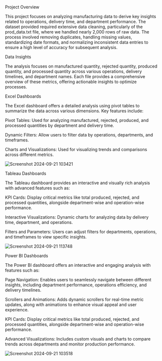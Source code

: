 Project Overview

This project focuses on analyzing manufacturing data to derive key insights related to operations, delivery time, and department performance. The dataset provided required extensive data cleaning, particularly of the prod_data.txt file, where we handled nearly 2,000 rows of raw data. The process involved removing duplicates, handling missing values, standardizing date formats, and normalizing inconsistent data entries to ensure a high level of accuracy for subsequent analysis.

Data Insights

The analysis focuses on manufactured quantity, rejected quantity, produced quantity, and processed quantity across various operations, delivery timelines, and department names. Each file provides a comprehensive overview of these metrics, offering actionable insights to optimize processes.

Excel Dashboards

The Excel dashboard offers a detailed analysis using pivot tables to summarize the data across various dimensions. Key features include:

Pivot Tables: Used for analyzing manufactured, rejected, produced, and processed quantities by department and delivery time.

Dynamic Filters: Allow users to filter data by operations, departments, and timeframes.

Charts and Visualizations: Used for visualizing trends and comparisons across different metrics.

![Screenshot 2024-09-21 103421](https://github.com/user-attachments/assets/556f1469-68ed-4223-9592-6ecf0f53ee2d)

Tableau Dashboards

The Tableau dashboard provides an interactive and visually rich analysis with advanced features such as:

KPI Cards: Display critical metrics like total produced, rejected, and processed quantities, alongside department-wise and operation-wise performance.

Interactive Visualizations: Dynamic charts for analyzing data by delivery time, department, and operations.

Filters and Parameters: Users can adjust filters for departments, operations, and timeframes to view specific insights.

![Screenshot 2024-09-21 113748](https://github.com/user-attachments/assets/aa06cac0-4345-431b-af1b-ecd636007c5b)

Power BI Dashboards

The Power BI dashboard offers an interactive and engaging analysis with features such as:

Page Navigation: Enables users to seamlessly navigate between different insights, including department performance, operations efficiency, and delivery timelines.

Scrollers and Animations: Adds dynamic scrollers for real-time metric updates, along with animations to enhance visual appeal and user experience.

KPI Cards: Display critical metrics like total produced, rejected, and processed quantities, alongside department-wise and operation-wise performance.

Advanced Visualizations: Includes custom visuals and charts to compare trends across departments and monitor production performance.

![Screenshot 2024-09-21 103518](https://github.com/user-attachments/assets/383384f3-8b6f-4561-a2f3-da1cbc609e1c)


